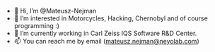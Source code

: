 - 👋 Hi, I’m @Mateusz-Nejman
- 👀 I’m interested in Motorcycles, Hacking, Chernobyl and of course programming :)
- 🌱 I’m currently working in Carl Zeiss IQS Software R&D Center.
- 📫 You can reach me by email (mateusz.nejman@neyolab.com)

<!---
Mateusz-Nejman/Mateusz-Nejman is a ✨ special ✨ repository because its `README.md` (this file) appears on your GitHub profile.
You can click the Preview link to take a look at your changes.
--->

